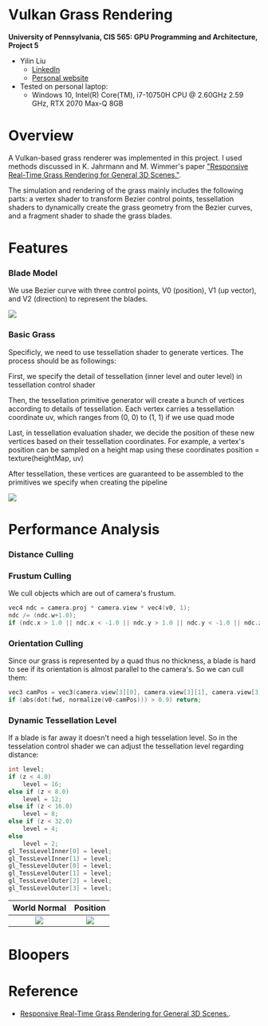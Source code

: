 Vulkan Grass Rendering
==================================

**University of Pennsylvania, CIS 565: GPU Programming and Architecture, Project 5**



* Yilin Liu
  * [LinkedIn](https://www.linkedin.com/in/yilin-liu-9538ba1a5/)
  * [Personal website](https://www.yilin.games)
* Tested on personal laptop:
  - Windows 10, Intel(R) Core(TM), i7-10750H CPU @ 2.60GHz 2.59 GHz, RTX 2070 Max-Q 8GB

Overview
=============

A Vulkan-based grass renderer was implemented in this project. I used methods discussed in K. Jahrmann and M. Wimmer's paper ["Responsive Real-Time Grass Rendering for General 3D Scenes."](https://www.cg.tuwien.ac.at/research/publications/2017/JAHRMANN-2017-RRTG/JAHRMANN-2017-RRTG-draft.pdf). 

The simulation and rendering of the grass mainly includes the following parts: a vertex shader to transform Bezier control points, tessellation shaders to dynamically create the grass geometry from the Bezier curves, and a fragment shader to shade the grass blades.

Features
=============
### Blade Model

We use Bezier curve with three control points, V0 (position), V1 (up vector), and V2 (direction) to represent the blades. 

![](img/blade_model.jpg)


### Basic Grass

Specificly, we need to use tessellation shader to generate vertices. The process should be as followings:

First, we specify the detail of tessellation (inner level and outer level) in tessellation control shader

Then, the tessellation primitive generator will create a bunch of vertices according to details of tessellation. Each vertex carries a tessellation coordinate uv, which ranges from (0, 0) to (1, 1) if we use quad mode

Last, in tessellation evaluation shader, we decide the position of these new vertices based on their tessellation coordinates. For example, a vertex's position can be sampled on a height map using these coordinates position = texture(heightMap, uv)

After tessellation, these vertices are guaranteed to be assembled to the primitives we specify when creating the pipeline

![](img/grass2.gif)


Performance Analysis
============
### Distance Culling




### Frustum Culling

We cull objects which are out of camera's frustum.

```cpp
vec4 ndc = camera.proj * camera.view * vec4(v0, 1);
ndc /= (ndc.w+1.0);
if (ndc.x > 1.0 || ndc.x < -1.0 || ndc.y > 1.0 || ndc.y < -1.0 || ndc.z > 1.0 || ndc.z < -1) return;
```


### Orientation Culling

Since our grass is represented by a quad thus no thickness, a blade is hard to see if its orientation is almost parallel to the camera's. So we can cull them:

```cpp
vec3 camPos = vec3(camera.view[3][0], camera.view[3][1], camera.view[3][2]);
if (abs(dot(fwd, normalize(v0-camPos))) > 0.9) return;
```

### Dynamic Tessellation Level


If a blade is far away it doesn't need a high tesselation level. So in the tesselation control shader we can adjust the tessellation level regarding distance:

```cpp
int level;
if (z < 4.0)
    level = 16;
else if (z < 8.0)
    level = 12;
else if (z < 16.0)
    level = 8;
else if (z < 32.0)
    level = 4;
else
    level = 2;
gl_TessLevelInner[0] = level;
gl_TessLevelInner[1] = level;
gl_TessLevelOuter[0] = level;
gl_TessLevelOuter[1] = level;
gl_TessLevelOuter[2] = level;
gl_TessLevelOuter[3] = level;
```

 

| World Normal | Position |
:-------:|:-------:
|![](img/denoiser/normal.png)|![](img/denoiser/pos.png) |


Bloopers
===============

   
Reference
===============
* [Responsive Real-Time Grass Rendering for General 3D Scenes.](https://www.cg.tuwien.ac.at/research/publications/2017/JAHRMANN-2017-RRTG/JAHRMANN-2017-RRTG-draft.pdf). 